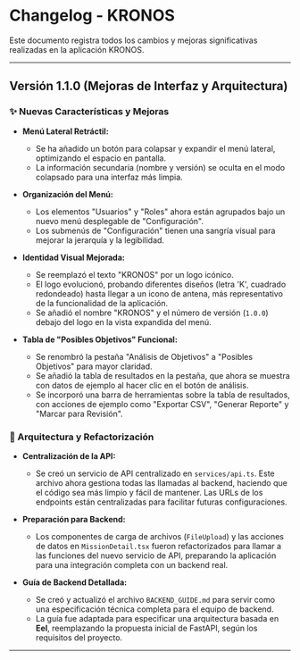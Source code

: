 # Changelog - KRONOS

Este documento registra todos los cambios y mejoras significativas realizadas en la aplicación KRONOS.

---

## Versión 1.1.0 (Mejoras de Interfaz y Arquitectura)

### ✨ Nuevas Características y Mejoras

*   **Menú Lateral Retráctil:**
    *   Se ha añadido un botón para colapsar y expandir el menú lateral, optimizando el espacio en pantalla.
    *   La información secundaria (nombre y versión) se oculta en el modo colapsado para una interfaz más limpia.

*   **Organización del Menú:**
    *   Los elementos "Usuarios" y "Roles" ahora están agrupados bajo un nuevo menú desplegable de "Configuración".
    *   Los submenús de "Configuración" tienen una sangría visual para mejorar la jerarquía y la legibilidad.

*   **Identidad Visual Mejorada:**
    *   Se reemplazó el texto "KRONOS" por un logo icónico.
    *   El logo evolucionó, probando diferentes diseños (letra 'K', cuadrado redondeado) hasta llegar a un icono de antena, más representativo de la funcionalidad de la aplicación.
    *   Se añadió el nombre "KRONOS" y el número de versión (`1.0.0`) debajo del logo en la vista expandida del menú.

*   **Tabla de "Posibles Objetivos" Funcional:**
    *   Se renombró la pestaña "Análisis de Objetivos" a "Posibles Objetivos" para mayor claridad.
    *   Se añadió la tabla de resultados en la pestaña, que ahora se muestra con datos de ejemplo al hacer clic en el botón de análisis.
    *   Se incorporó una barra de herramientas sobre la tabla de resultados, con acciones de ejemplo como "Exportar CSV", "Generar Reporte" y "Marcar para Revisión".

### 🔧 Arquitectura y Refactorización

*   **Centralización de la API:**
    *   Se creó un servicio de API centralizado en `services/api.ts`. Este archivo ahora gestiona todas las llamadas al backend, haciendo que el código sea más limpio y fácil de mantener. Las URLs de los endpoints están centralizadas para facilitar futuras configuraciones.

*   **Preparación para Backend:**
    *   Los componentes de carga de archivos (`FileUpload`) y las acciones de datos en `MissionDetail.tsx` fueron refactorizados para llamar a las funciones del nuevo servicio de API, preparando la aplicación para una integración completa con un backend real.

*   **Guía de Backend Detallada:**
    *   Se creó y actualizó el archivo `BACKEND_GUIDE.md` para servir como una especificación técnica completa para el equipo de backend.
    *   La guía fue adaptada para especificar una arquitectura basada en **Eel**, reemplazando la propuesta inicial de FastAPI, según los requisitos del proyecto.

---
